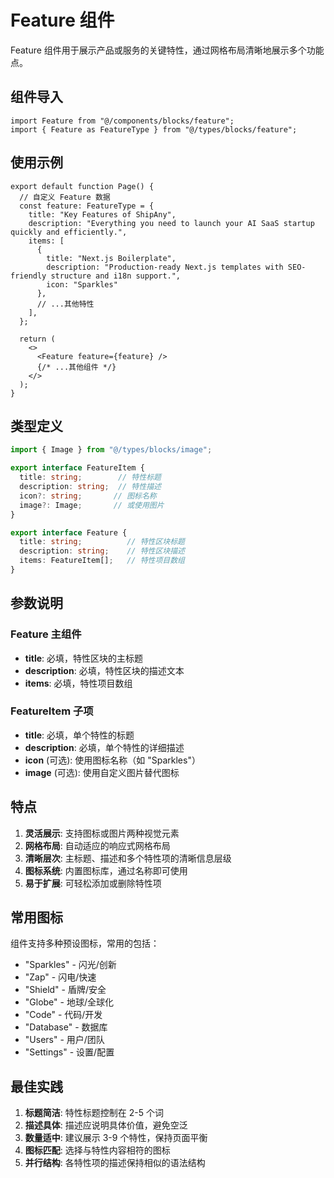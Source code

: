 # Feature 组件

Feature 组件用于展示产品或服务的关键特性，通过网格布局清晰地展示多个功能点。

## 组件导入

```tsx
import Feature from "@/components/blocks/feature";
import { Feature as FeatureType } from "@/types/blocks/feature";
```

## 使用示例

```tsx
export default function Page() {
  // 自定义 Feature 数据
  const feature: FeatureType = {
    title: "Key Features of ShipAny",
    description: "Everything you need to launch your AI SaaS startup quickly and efficiently.",
    items: [
      {
        title: "Next.js Boilerplate",
        description: "Production-ready Next.js templates with SEO-friendly structure and i18n support.",
        icon: "Sparkles"
      },
      // ...其他特性
    ],
  };

  return (
    <>
      <Feature feature={feature} />
      {/* ...其他组件 */}
    </>
  );
}
```

## 类型定义

```typescript
import { Image } from "@/types/blocks/image";

export interface FeatureItem {
  title: string;        // 特性标题
  description: string;  // 特性描述
  icon?: string;       // 图标名称
  image?: Image;       // 或使用图片
}

export interface Feature {
  title: string;          // 特性区块标题
  description: string;    // 特性区块描述
  items: FeatureItem[];   // 特性项目数组
}
```

## 参数说明

### Feature 主组件
- **title**: 必填，特性区块的主标题
- **description**: 必填，特性区块的描述文本
- **items**: 必填，特性项目数组

### FeatureItem 子项
- **title**: 必填，单个特性的标题
- **description**: 必填，单个特性的详细描述
- **icon** (可选): 使用图标名称（如 "Sparkles"）
- **image** (可选): 使用自定义图片替代图标

## 特点

1. **灵活展示**: 支持图标或图片两种视觉元素
2. **网格布局**: 自动适应的响应式网格布局
3. **清晰层次**: 主标题、描述和多个特性项的清晰信息层级
4. **图标系统**: 内置图标库，通过名称即可使用
5. **易于扩展**: 可轻松添加或删除特性项

## 常用图标

组件支持多种预设图标，常用的包括：
- "Sparkles" - 闪光/创新
- "Zap" - 闪电/快速
- "Shield" - 盾牌/安全
- "Globe" - 地球/全球化
- "Code" - 代码/开发
- "Database" - 数据库
- "Users" - 用户/团队
- "Settings" - 设置/配置

## 最佳实践

1. **标题简洁**: 特性标题控制在 2-5 个词
2. **描述具体**: 描述应说明具体价值，避免空泛
3. **数量适中**: 建议展示 3-9 个特性，保持页面平衡
4. **图标匹配**: 选择与特性内容相符的图标
5. **并行结构**: 各特性项的描述保持相似的语法结构